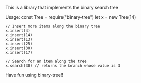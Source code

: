 This is a library that implements the binary search tree

Usage:
    const Tree = require("binary-tree")
    let x = new Tree(14)

    // Insert more items along the binary tree
    x.insert(4)
    x.insert(14)
    x.insert(13)
    x.insert(25)
    x.insert(30)
    x.insert(17)

    // Search for an item along the tree
    x.search(30) // returns the branch whose value is 3

Have fun using binary-tree!!
    
